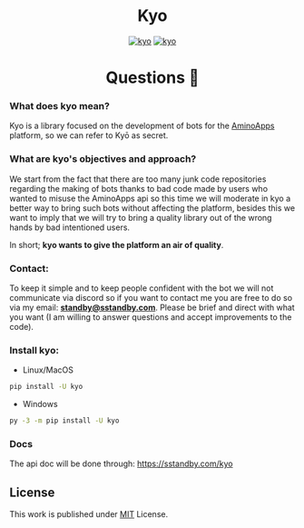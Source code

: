 <div align="center">

# Kyo

[![kyo](https://img.shields.io/pypi/v/kyo.svg?style=flat-square)](https://pypi.python.org/pypi/kyo)
[![kyo](https://img.shields.io/pypi/pyversions/kyo.svg?style=flat-square)](https://pypi.python.org/pypi/kyo)

# Questions :tada:
</div>

### What does kyo mean?

Kyo is a library focused on the development of bots for the [AminoApps](https://aminoapps.com/) platform, so we can refer to Kyō as secret.

### What are kyo's objectives and approach?

We start from the fact that there are too many junk code repositories regarding the making of bots thanks to bad code made by users who wanted to misuse the AminoApps api so this time we will moderate in kyo a better way to bring such bots without affecting the platform, besides this we want to imply that we will try to bring a quality library out of the wrong hands by bad intentioned users.

In short; **kyo wants to give the platform an air of quality**.

### Contact:

To keep it simple and to keep people confident with the bot we will not communicate via discord so if you want to contact me you are free to do so via my email: **standby@sstandby.com**. Please be brief and direct with what you want (I am willing to answer questions and accept improvements to the code).

### Install kyo:

- Linux/MacOS

```sh
pip install -U kyo
```

- Windows

```sh
py -3 -m pip install -U kyo
```
### Docs

The api doc will be done through: https://sstandby.com/kyo

## License

This work is published under [MIT](https://github.com/cotes2020/jekyll-theme-chirpy/blob/master/LICENSE) License.
